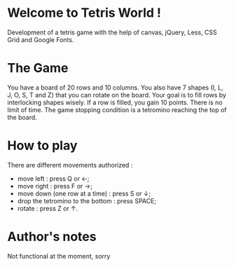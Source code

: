 # Welcome to Tetris World !
Development of a tetris game with the help of canvas, jQuery, Less, CSS Grid and Google Fonts.

# The Game

You have a board of 20 rows and 10 columns. 
You also have 7 shapes (I, L, J, O, S, T and Z) that you can rotate on the board.
Your goal is to fill rows by interlocking shapes wisely. 
If a row is filled, you gain 10 points. 
There is no limit of time. 
The game stopping condition is a tetromino reaching the top of the board.

# How to play
There are different movements authorized : 
- move left : press Q or &larr;;
- move right : press F or &rarr;; 
- move down (one row at a time) : press S or &darr;;
- drop the tetromino to the bottom : press SPACE;
- rotate : press Z or &uarr;.

# Author's notes 
Not functional at the moment, sorry



